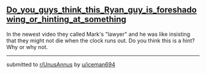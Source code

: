 ## [Do_you_guys_think_this_Ryan_guy_is_foreshadowing_or_hinting_at_something](https://www.reddit.com/r/UnusAnnus/comments/jrxjzz/do_you_guys_think_this_ryan_guy_is_foreshadowing/)
In the newest video they called Mark's "lawyer" and he was like insisting that they might not die when the clock runs out. Do you think this is a hint? Why or why not.

---

submitted to [r/UnusAnnus](https://www.reddit.com/r/UnusAnnus) by [u/iceman694](https://www.reddit.com/user/iceman694)
